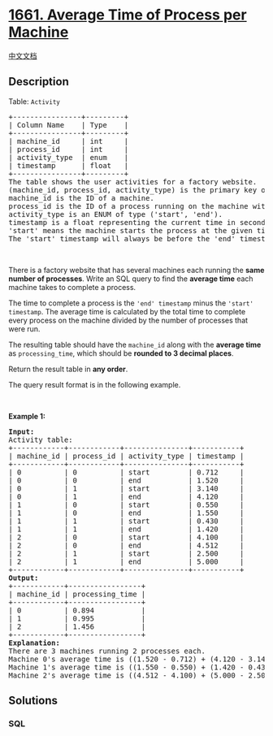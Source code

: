 # [1661. Average Time of Process per Machine](https://leetcode.com/problems/average-time-of-process-per-machine)

[中文文档](/solution/1600-1699/1661.Average%20Time%20of%20Process%20per%20Machine/README.md)

## Description

<p>Table: <code>Activity</code></p>

<pre>
+----------------+---------+
| Column Name    | Type    |
+----------------+---------+
| machine_id     | int     |
| process_id     | int     |
| activity_type  | enum    |
| timestamp      | float   |
+----------------+---------+
The table shows the user activities for a factory website.
(machine_id, process_id, activity_type) is the primary key of this table.
machine_id is the ID of a machine.
process_id is the ID of a process running on the machine with ID machine_id.
activity_type is an ENUM of type (&#39;start&#39;, &#39;end&#39;).
timestamp is a float representing the current time in seconds.
&#39;start&#39; means the machine starts the process at the given timestamp and &#39;end&#39; means the machine ends the process at the given timestamp.
The &#39;start&#39; timestamp will always be before the &#39;end&#39; timestamp for every (machine_id, process_id) pair.</pre>

<p>&nbsp;</p>

<p>There is a factory website that has several machines each running the <strong>same number of processes</strong>. Write an SQL query to find the <strong>average time</strong> each machine takes to complete a process.</p>

<p>The time to complete a process is the <code>&#39;end&#39; timestamp</code> minus the <code>&#39;start&#39; timestamp</code>. The average time is calculated by the total time to complete every process on the machine divided by the number of processes that were run.</p>

<p>The resulting table should have the <code>machine_id</code> along with the <strong>average time</strong> as <code>processing_time</code>, which should be <strong>rounded to 3 decimal places</strong>.</p>

<p>Return the result table in <strong>any order</strong>.</p>

<p>The query result format is in the following example.</p>

<p>&nbsp;</p>
<p><strong class="example">Example 1:</strong></p>

<pre>
<strong>Input:</strong> 
Activity table:
+------------+------------+---------------+-----------+
| machine_id | process_id | activity_type | timestamp |
+------------+------------+---------------+-----------+
| 0          | 0          | start         | 0.712     |
| 0          | 0          | end           | 1.520     |
| 0          | 1          | start         | 3.140     |
| 0          | 1          | end           | 4.120     |
| 1          | 0          | start         | 0.550     |
| 1          | 0          | end           | 1.550     |
| 1          | 1          | start         | 0.430     |
| 1          | 1          | end           | 1.420     |
| 2          | 0          | start         | 4.100     |
| 2          | 0          | end           | 4.512     |
| 2          | 1          | start         | 2.500     |
| 2          | 1          | end           | 5.000     |
+------------+------------+---------------+-----------+
<strong>Output:</strong> 
+------------+-----------------+
| machine_id | processing_time |
+------------+-----------------+
| 0          | 0.894           |
| 1          | 0.995           |
| 2          | 1.456           |
+------------+-----------------+
<strong>Explanation:</strong> 
There are 3 machines running 2 processes each.
Machine 0&#39;s average time is ((1.520 - 0.712) + (4.120 - 3.140)) / 2 = 0.894
Machine 1&#39;s average time is ((1.550 - 0.550) + (1.420 - 0.430)) / 2 = 0.995
Machine 2&#39;s average time is ((4.512 - 4.100) + (5.000 - 2.500)) / 2 = 1.456
</pre>

## Solutions

<!-- tabs:start -->

### **SQL**

```sql

```

<!-- tabs:end -->
